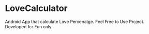 # LoveCalculator
Android App that calculate Love Percenatge.
Feel Free to Use Project.
Developed for Fun only.
